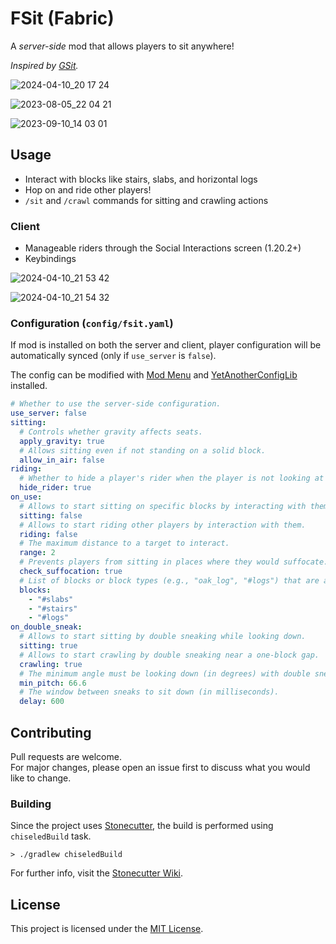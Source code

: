 # FSit (Fabric)

A _server-side_ mod that allows players to sit anywhere!

_Inspired by [GSit][gsit]._

![2024-04-10_20 17 24](https://github.com/rvbsm/fsit/assets/39232658/b500c9d5-7f50-4afd-b293-85f2772d393c)

![2023-08-05_22 04 21](https://github.com/rvbsm/fsit/assets/39232658/9d35e564-8527-4b62-827b-4b8d31dfafd6)

![2023-09-10_14 03 01](https://github.com/rvbsm/fsit/assets/39232658/344aba3c-d7f1-40d7-a9bb-500ccacfdfcb)

## Usage

* Interact with blocks like stairs, slabs, and horizontal logs
* Hop on and ride other players!
* `/sit` and `/crawl` commands for sitting and crawling actions

### Client

* Manageable riders through the Social Interactions screen (1.20.2+)
* Keybindings

![2024-04-10_21 53 42](https://github.com/rvbsm/fsit/assets/39232658/5c9187d3-1faf-4f94-868c-887bc40a1761)

![2024-04-10_21 54 32](https://github.com/rvbsm/fsit/assets/39232658/cfa90e8e-4790-4030-8ae0-36d5ed3d9354)

### Configuration (`config/fsit.yaml`)

If mod is installed on both the server and client,
player configuration will be automatically synced (only if `use_server` is `false`).

The config can be modified with [Mod Menu][modmenu] and [YetAnotherConfigLib][yacl] installed.

```yaml
# Whether to use the server-side configuration.
use_server: false
sitting:
  # Controls whether gravity affects seats.
  apply_gravity: true
  # Allows sitting even if not standing on a solid block.
  allow_in_air: false
riding:
  # Whether to hide a player's rider when the player is not looking at him.
  hide_rider: true
on_use:
  # Allows to start sitting on specific blocks by interacting with them.
  sitting: false
  # Allows to start riding other players by interaction with them.
  riding: false
  # The maximum distance to a target to interact.
  range: 2
  # Prevents players from sitting in places where they would suffocate.
  check_suffocation: true
  # List of blocks or block types (e.g., "oak_log", "#logs") that are available to sit on by interacting with them.
  blocks:
    - "#slabs"
    - "#stairs"
    - "#logs"
on_double_sneak:
  # Allows to start sitting by double sneaking while looking down.
  sitting: true
  # Allows to start crawling by double sneaking near a one-block gap.
  crawling: true
  # The minimum angle must be looking down (in degrees) with double sneak.
  min_pitch: 66.6
  # The window between sneaks to sit down (in milliseconds).
  delay: 600
```

## Contributing

Pull requests are welcome.  
For major changes, please open an issue first to discuss what you would like to change.

### Building

Since the project uses [Stonecutter][stonecutter], the build is performed using `chiseledBuild` task.

```shell
> ./gradlew chiseledBuild
```

For further info, visit the [Stonecutter Wiki][stonecutter-wiki].

## License

This project is licensed under the [MIT License](./LICENSE).

[gsit]: https://github.com/Gecolay/GSit

[social-interactions]: https://minecraft.wiki/w/Social_interactions

[modmenu]: [https://modrinth.com/mod/modmenu]
[yacl]: [https://modrinth.com/mod/yacl]

[stonecutter]: https://github.com/kikugie/stonecutter-kt
[stonecutter-wiki]: https://github.com/kikugie/stonecutter-kt/wiki

